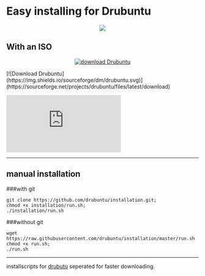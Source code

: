 # Easy installing for Drubuntu
<p align="center">
<img src="http://drubuntu.github.io/drubuntu/images/logo-text.png" />
</p>

## With an ISO
 
 <p align ="center">
 <a href="http://sourceforge.net/projects/drubuntu/files/latest/download"><img src="http://icons.iconarchive.com/icons/arrioch/senary-drive/512/Drive-Ubuntu-icon.png" alt="download Drubuntu" title="Download ISO" /></a>
</p>
[![Download Drubuntu](https://img.shields.io/sourceforge/dm/drubuntu.svg)](https://sourceforge.net/projects/drubuntu/files/latest/download) 


[![Download Drubuntu](https://sourceforge.net/sflogo.php?type=13&group_id=1804527)](https://sourceforge.net/p/drubuntu/)

___

## manual installation

###with git
```Shell
git clone https://github.com/drubuntu/installation.git;
chmod +x installation/run.sh;
./installation/run.sh
```
###without git
```Shell
wget https://raw.githubusercontent.com/drubuntu/installation/master/run.sh
chmod +x run.sh;
./run.sh
```
---
installscripts for  [drubutu](https://github.com/drubuntu/drubuntu "Drubuntu") seperated for faster downloading.



